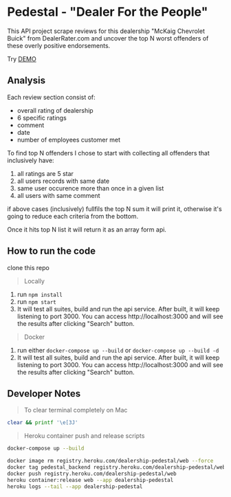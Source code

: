 # Pedestal - "Dealer For the People"

This API project scrape reviews for this dealership "McKaig Chevrolet Buick" from DealerRater.com and uncover the top N worst offenders of these overly positive endorsements.

Try [DEMO](https://dealership-pedestal.herokuapp.com)

## Analysis

Each review section consist of:
- overall rating of dealership
- 6 specific ratings
- comment
- date
- number of employees customer met

To find top N offenders I chose to start with collecting all offenders that inclusively have:
1) all ratings are 5 star
2) all users records with same date
3) same user occurence more than once in a given list
4) all users with same comment

if above cases (inclusively) fullfils the top N sum it will print it, otherwise it's going to reduce each criteria from the bottom.

Once it hits top N list it will return it as an array form api.

## How to run the code

clone this repo

> Locally
1. run ``` npm install ```
2. run ``` npm start ```
3. It will test all suites, build and run the api service. After built, it will keep listening to port 3000. You can access http://localhost:3000 and will see the results after clicking "Search" button.

> Docker
1. run either ``` docker-compose up --build ``` or ``` docker-compose up --build -d ```
2. It will test all suites, build and run the api service. After built, it will keep listening to port 3000. You can access http://localhost:3000 and will see the results after clicking "Search" button.



## Developer Notes
> To clear terminal completely on Mac
```sh
clear && printf '\e[3J'
```


> Heroku container push and release scripts
```sh
docker-compose up --build

docker image rm registry.heroku.com/dealership-pedestal/web --force
docker tag pedestal_backend registry.heroku.com/dealership-pedestal/web
docker push registry.heroku.com/dealership-pedestal/web
heroku container:release web --app dealership-pedestal
heroku logs --tail --app dealership-pedestal
```
